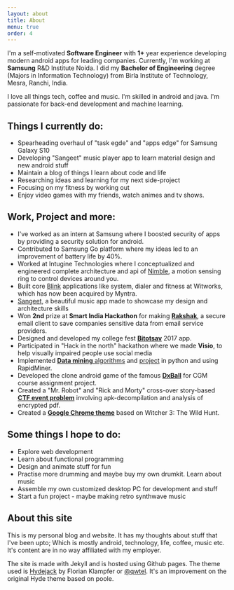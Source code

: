 ```yaml
---
layout: about
title: About
menu: true
order: 4
--- 
```

I'm a self-motivated **Software Engineer** with **1+** year experience developing modern android apps for leading companies. Currently, I'm working at **Samsung** R&D Institute Noida. I did my **Bachelor of Engineering** degree (Majors in Information Technology) from Birla Institute of Technology, Mesra, Ranchi, India.

I love all things tech, coffee and music. I'm skilled in android and java. I'm passionate for back-end development and machine learning.  
## Things I currently do:
* Spearheading overhaul of "task egde" and "apps edge" for Samsung Galaxy S10
* Developing "Sangeet" music player app to learn material design and new android stuff
* Maintain a blog of things I learn about code and life
* Researching ideas and learning for my next side-project
* Focusing on my fitness by working out
* Enjoy video games with my friends, watch animes and tv shows.

## Work, Project and more:
* I've worked as an intern at Samsung where I boosted security of apps by providing a security solution for android.
* Contributed to Samsung Go platform where my ideas led to an improvement of battery life by 40%.
* Worked at Intugine Technologies where I conceptualized and engineered complete architecture and api of [Nimble](http://www.intugine.com/intugine/index.php), a motion sensing ring to control devices around you.
* Built core [Blink](https://blink.watch/) applications like system, dialer and fitness at Witworks, which has now been acquired by Myntra.
* [Sangeet](https://github.com/GauravChaddha1996/Sangeet), a beautiful music app made to showcase my design and architecture skills
* Won **2nd** prize at **Smart India Hackathon** for making [**Rakshak**](http://github.com/GauravChaddha1996/Rakshak), a secure email client to save companies sensitive data from email service providers.
* Designed and developed my college fest [**Bitotsav**](http://github.com/GauravChaddha1996/Bitotsav17) 2017 app.
* Participated in "Hack in the north" hackathon where we made **Visio**, to help visually impaired people use social media
* Implemented [**Data mining** algorithms](https://github.com/GauravChaddha1996/Data-Mining-Algorithms) and [project](https://github.com/GauravChaddha1996/Data-Mining-Project) in python and using RapidMiner.
* Developed the clone android game of the famous [**DxBall**](https://github.com/GauravChaddha1996/DxBall) for CGM course assignment project.
* Created a "Mr. Robot" and "Rick and Morty" cross-over story-based [**CTF event problem**](https://github.com/GauravChaddha1996/EarthDimension404) involving apk-decompilation and analysis of encrypted pdf.
* Created a [**Google Chrome theme**](https://github.com/GauravChaddha1996/Witcher-3-Chrome-Theme) based on Witcher 3: The Wild Hunt.


## Some things I hope to do:
* Explore web development
* Learn about functional programming
* Design and animate stuff for fun
* Practise more drumming and maybe buy my own drumkit. Learn about music
* Assemble my own customized desktop PC for development and stuff
* Start a fun project - maybe making retro synthwave music

## About this site
This is my personal blog and website. It has my thoughts about stuff that I've been upto; Which is mostly android, technology, life, coffee, music etc. It's content are in no way affiliated with my employer. 

The site is made with Jekyll and is hosted using Github pages. The theme used is [Hydejack](https://qwtel.com/hydejack/) by Florian Klampfer or [@qwtel](https://twitter.com/qwtel). It's an improvement on the original Hyde theme based on poole. 
